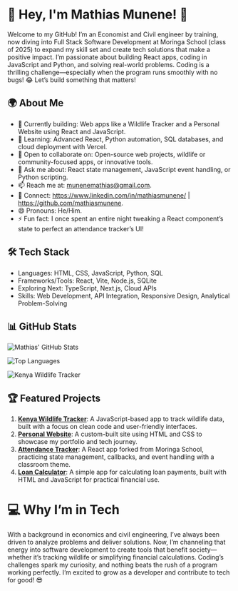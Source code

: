# 👋 Hey, I'm Mathias Munene! 🚀
  Welcome to my GitHub! I’m an Economist and Civil engineer by training, now diving into Full Stack Software Development at Moringa School (class of 2025) to expand my skill set and create tech solutions that make a positive impact. I’m passionate about building React apps, coding in JavaScript and Python, and solving real-world problems. Coding is a thrilling challenge—especially when the   program runs smoothly with no bugs! 😂 Let’s build something that matters!

## 🌍 About Me
- 🔭 Currently building: Web apps like a Wildlife Tracker and a Personal Website using React and JavaScript.
- 🌱 Learning: Advanced React, Python automation, SQL databases, and cloud deployment with Vercel.
- 👯 Open to collaborate on: Open-source web projects, wildlife or community-focused apps, or innovative tools.
- 💬 Ask me about: React state management, JavaScript event handling, or Python scripting.
- 📫 Reach me at: munenemathias@gmail.com.
- 🔗 Connect: https://www.linkedin.com/in/mathiasmunene/ | https://github.com/mathiasmunene.
- 😄 Pronouns: He/Him.
- ⚡ Fun fact: I once spent an entire night tweaking a React component’s state to perfect an attendance tracker’s UI!

## 🛠️ Tech Stack
- Languages: HTML, CSS, JavaScript, Python, SQL
- Frameworks/Tools: React, Vite, Node.js, SQLite
- Exploring Next: TypeScript, Next.js, Cloud APIs
- Skills: Web Development, API Integration, Responsive Design, Analytical Problem-Solving

## 📊 GitHub Stats
![Mathias' GitHub Stats](https://github-readme-stats.vercel.app/api?username=mathiasmunene&show_icons=true&theme=dracula)

![Top Languages](https://github-readme-stats.vercel.app/api/top-langs/?username=mathiasmunene&layout=compact&theme=dracula)

![Kenya Wildlife Tracker](https://github-readme-stats.vercel.app/api/pin/?username=mathiasmunene&repo=Kenya-Wildlife-Tracker&theme=dracula)

## 🏆 Featured Projects
1. **[Kenya Wildlife Tracker](https://github.com/mathiasmunene/Kenya-Wildlife-Tracker)**: A JavaScript-based app to track wildlife data, built with a focus on clean code and user-friendly interfaces.
2. **[Personal Website](https://github.com/mathiasmunene/personalwebsite)**: A custom-built site using HTML and CSS to showcase my portfolio and tech journey.
3. **[Attendance Tracker](https://github.com/mathiasmunene/attendance-tracker)**: A React app forked from Moringa School, practicing state management, callbacks, and event handling with a classroom theme.
4. **[Loan Calculator](https://github.com/mathiasmunene/Loan_Calculator)**: A simple app for calculating loan payments, built with HTML and JavaScript for practical financial use.

# 💻 Why I’m in Tech
With a background in economics and civil engineering, I’ve always been driven to analyze problems and deliver solutions. Now, I’m channeling that energy into software development to create tools that benefit society—whether it’s tracking wildlife or simplifying financial calculations. Coding’s challenges spark my curiosity, and nothing beats the rush of a program working perfectly. I’m excited to grow as a developer and contribute to tech for good! 😎
